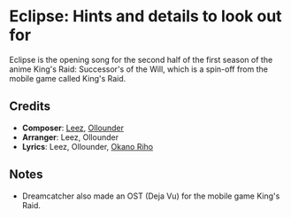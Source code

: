 # Eclipse: Hints and details to look out for

Eclipse is the opening song for the second half of the first season
of the anime King's Raid: Successor's of the Will,
which is a spin-off from the mobile game called King's Raid.

## Credits

* **Composer**: [Leez](https://www.discogs.com/artist/6450670-Leez-2), [Ollounder](https://www.discogs.com/artist/6450665-Ollounder)
* **Arranger**: Leez, Ollounder
* **Lyrics**: Leez, Ollounder, [Okano Riho](Ihttps://www.discogs.com/artist/6878907-Okano-Riho)

## Notes

* Dreamcatcher also made an OST (Deja Vu) for the mobile game King's Raid.
